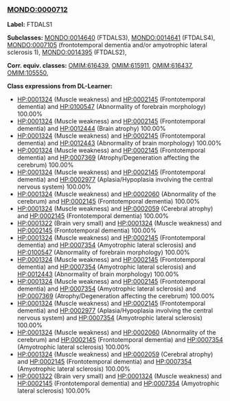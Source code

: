 
### [MONDO:0000712](http://purl.obolibrary.org/obo/MONDO_0000712)
**Label:** FTDALS1

**Subclasses:** [MONDO:0014640](http://purl.obolibrary.org/obo/MONDO_0014640) (FTDALS3), [MONDO:0014641](http://purl.obolibrary.org/obo/MONDO_0014641) (FTDALS4), [MONDO:0007105](http://purl.obolibrary.org/obo/MONDO_0007105) (frontotemporal dementia and/or amyotrophic lateral sclerosis 1), [MONDO:0014395](http://purl.obolibrary.org/obo/MONDO_0014395) (FTDALS2), 

**Corr. equiv. classes:** [OMIM:616439](http://purl.obolibrary.org/obo/OMIM_616439), [OMIM:615911](http://purl.obolibrary.org/obo/OMIM_615911), [OMIM:616437](http://purl.obolibrary.org/obo/OMIM_616437), [OMIM:105550](http://purl.obolibrary.org/obo/OMIM_105550), 

**Class expressions from DL-Learner:**

- [HP:0001324](http://purl.obolibrary.org/obo/HP_0001324) (Muscle weakness) and [HP:0002145](http://purl.obolibrary.org/obo/HP_0002145) (Frontotemporal dementia) and [HP:0100547](http://purl.obolibrary.org/obo/HP_0100547) (Abnormality of forebrain morphology) 100.00%
- [HP:0001324](http://purl.obolibrary.org/obo/HP_0001324) (Muscle weakness) and [HP:0002145](http://purl.obolibrary.org/obo/HP_0002145) (Frontotemporal dementia) and [HP:0012444](http://purl.obolibrary.org/obo/HP_0012444) (Brain atrophy) 100.00%
- [HP:0001324](http://purl.obolibrary.org/obo/HP_0001324) (Muscle weakness) and [HP:0002145](http://purl.obolibrary.org/obo/HP_0002145) (Frontotemporal dementia) and [HP:0012443](http://purl.obolibrary.org/obo/HP_0012443) (Abnormality of brain morphology) 100.00%
- [HP:0001324](http://purl.obolibrary.org/obo/HP_0001324) (Muscle weakness) and [HP:0002145](http://purl.obolibrary.org/obo/HP_0002145) (Frontotemporal dementia) and [HP:0007369](http://purl.obolibrary.org/obo/HP_0007369) (Atrophy/Degeneration affecting the cerebrum) 100.00%
- [HP:0001324](http://purl.obolibrary.org/obo/HP_0001324) (Muscle weakness) and [HP:0002145](http://purl.obolibrary.org/obo/HP_0002145) (Frontotemporal dementia) and [HP:0002977](http://purl.obolibrary.org/obo/HP_0002977) (Aplasia/Hypoplasia involving the central nervous system) 100.00%
- [HP:0001324](http://purl.obolibrary.org/obo/HP_0001324) (Muscle weakness) and [HP:0002060](http://purl.obolibrary.org/obo/HP_0002060) (Abnormality of the cerebrum) and [HP:0002145](http://purl.obolibrary.org/obo/HP_0002145) (Frontotemporal dementia) 100.00%
- [HP:0001324](http://purl.obolibrary.org/obo/HP_0001324) (Muscle weakness) and [HP:0002059](http://purl.obolibrary.org/obo/HP_0002059) (Cerebral atrophy) and [HP:0002145](http://purl.obolibrary.org/obo/HP_0002145) (Frontotemporal dementia) 100.00%
- [HP:0001322](http://purl.obolibrary.org/obo/HP_0001322) (Brain very small) and [HP:0001324](http://purl.obolibrary.org/obo/HP_0001324) (Muscle weakness) and [HP:0002145](http://purl.obolibrary.org/obo/HP_0002145) (Frontotemporal dementia) 100.00%
- [HP:0001324](http://purl.obolibrary.org/obo/HP_0001324) (Muscle weakness) and [HP:0002145](http://purl.obolibrary.org/obo/HP_0002145) (Frontotemporal dementia) and [HP:0007354](http://purl.obolibrary.org/obo/HP_0007354) (Amyotrophic lateral sclerosis) and [HP:0100547](http://purl.obolibrary.org/obo/HP_0100547) (Abnormality of forebrain morphology) 100.00%
- [HP:0001324](http://purl.obolibrary.org/obo/HP_0001324) (Muscle weakness) and [HP:0002145](http://purl.obolibrary.org/obo/HP_0002145) (Frontotemporal dementia) and [HP:0007354](http://purl.obolibrary.org/obo/HP_0007354) (Amyotrophic lateral sclerosis) and [HP:0012443](http://purl.obolibrary.org/obo/HP_0012443) (Abnormality of brain morphology) 100.00%
- [HP:0001324](http://purl.obolibrary.org/obo/HP_0001324) (Muscle weakness) and [HP:0002145](http://purl.obolibrary.org/obo/HP_0002145) (Frontotemporal dementia) and [HP:0007354](http://purl.obolibrary.org/obo/HP_0007354) (Amyotrophic lateral sclerosis) and [HP:0007369](http://purl.obolibrary.org/obo/HP_0007369) (Atrophy/Degeneration affecting the cerebrum) 100.00%
- [HP:0001324](http://purl.obolibrary.org/obo/HP_0001324) (Muscle weakness) and [HP:0002145](http://purl.obolibrary.org/obo/HP_0002145) (Frontotemporal dementia) and [HP:0002977](http://purl.obolibrary.org/obo/HP_0002977) (Aplasia/Hypoplasia involving the central nervous system) and [HP:0007354](http://purl.obolibrary.org/obo/HP_0007354) (Amyotrophic lateral sclerosis) 100.00%
- [HP:0001324](http://purl.obolibrary.org/obo/HP_0001324) (Muscle weakness) and [HP:0002060](http://purl.obolibrary.org/obo/HP_0002060) (Abnormality of the cerebrum) and [HP:0002145](http://purl.obolibrary.org/obo/HP_0002145) (Frontotemporal dementia) and [HP:0007354](http://purl.obolibrary.org/obo/HP_0007354) (Amyotrophic lateral sclerosis) 100.00%
- [HP:0001324](http://purl.obolibrary.org/obo/HP_0001324) (Muscle weakness) and [HP:0002059](http://purl.obolibrary.org/obo/HP_0002059) (Cerebral atrophy) and [HP:0002145](http://purl.obolibrary.org/obo/HP_0002145) (Frontotemporal dementia) and [HP:0007354](http://purl.obolibrary.org/obo/HP_0007354) (Amyotrophic lateral sclerosis) 100.00%
- [HP:0001322](http://purl.obolibrary.org/obo/HP_0001322) (Brain very small) and [HP:0001324](http://purl.obolibrary.org/obo/HP_0001324) (Muscle weakness) and [HP:0002145](http://purl.obolibrary.org/obo/HP_0002145) (Frontotemporal dementia) and [HP:0007354](http://purl.obolibrary.org/obo/HP_0007354) (Amyotrophic lateral sclerosis) 100.00%



